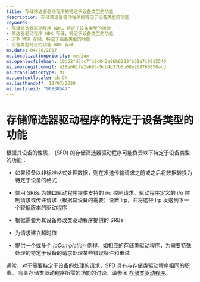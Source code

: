 ```yaml
---
title: 存储筛选器驱动程序的特定于设备类型的功能
description: 存储筛选器驱动程序的特定于设备类型的功能
keywords:
- 存储筛选器驱动程序 WDK，特定于设备类型的功能
- 筛选器驱动程序 WDK 存储，特定于设备类型的功能
- SFD WDK 存储，特定于设备类型的功能
- 设备类型特定的功能 WDK 存储
ms.date: 04/20/2017
ms.localizationpriority: medium
ms.openlocfilehash: 10d52fd6cc7fb9c842a86b6223fb61e7c9915540
ms.sourcegitcommit: 418e6617e2a695c9cb4b37b5b60e264760858acd
ms.translationtype: MT
ms.contentlocale: zh-CN
ms.lasthandoff: 12/07/2020
ms.locfileid: "96838547"
---
```

# <a name="storage-filter-drivers-device-type-specific-functionality"></a>存储筛选器驱动程序的特定于设备类型的功能

根据其设备的性质， (SFD) 的存储筛选器驱动程序可能负责以下特定于设备类型的功能：

- 如果设备以非标准格式处理数据，则在发送传输请求之前或之后将数据转换为特定于设备的格式

- 使用 SRBs 为端口驱动程序提供支持的 i/o 控制请求、驱动程序定义的 i/o 控制请求或传递请求（根据其设备的需要）设置 Irp，并将这些 Irp 发送到下一个较低版本的驱动程序

- 根据需要为其设备修改类驱动程序提供的 SRBs

- 为请求建立超时值

- 提供一个或多个 [*IoCompletion*](/windows-hardware/drivers/ddi/wdm/nc-wdm-io_completion_routine) 例程，如相应的存储类驱动程序，为需要特殊处理的特定于设备的请求处理某些错误条件和重试

通常，对于需要特定于设备的处理的请求，SFD 具有与存储类驱动程序相同的职责。 有关存储类驱动程序所需的功能的讨论，请参阅 [存储类驱动程序](introduction-to-storage-class-drivers.md)。
